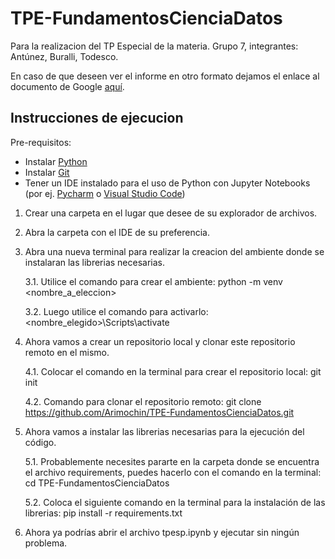 # TPE-FundamentosCienciaDatos
Para la realizacion del TP Especial de la materia. Grupo 7, integrantes: Antúnez, Buralli, Todesco.

En caso de que deseen ver el informe en otro formato dejamos el enlace al documento de Google [aquí](https://docs.google.com/document/d/1aVamo6SerRPkJcXAzxWECUq-hLxOv-9-4qwl7Utd7oY/edit?usp=sharing).



## Instrucciones de ejecucion
Pre-requisitos: 
- Instalar [Python](https://www.python.org/downloads/)
- Instalar [Git](https://git-scm.com/downloads)
- Tener un IDE instalado para el uso de Python con Jupyter Notebooks 
(por ej. [Pycharm](https://www.jetbrains.com/es-es/pycharm/) o 
[Visual Studio Code](https://code.visualstudio.com)) 

1. Crear una carpeta en el lugar que desee de su explorador de archivos.
2. Abra la carpeta con el IDE de su preferencia.
3. Abra una nueva terminal para realizar la creacion del ambiente donde se instalaran las librerias necesarias.

    3.1. Utilice el comando para crear el ambiente: python -m venv <nombre_a_eleccion>
  
    3.2. Luego utilice el comando para activarlo: <nombre_elegido>\Scripts\activate

4. Ahora vamos a crear un repositorio local y clonar este repositorio remoto en el mismo.
  
    4.1. Colocar el comando en la terminal para crear el repositorio local: git init
  
    4.2. Comando para clonar el repositorio remoto: git clone https://github.com/Arimochin/TPE-FundamentosCienciaDatos.git

5. Ahora vamos a instalar las librerias necesarias para la ejecución del código. <br>
    
    5.1. Probablemente necesites pararte en la carpeta donde se encuentra el archivo requirements,
puedes hacerlo con el comando en la terminal: cd TPE-FundamentosCienciaDatos
 
    5.2. Coloca el siguiente comando en la terminal para la instalación de las librerias: 
pip install -r requirements.txt

6. Ahora ya podrías abrir el archivo tpesp.ipynb y ejecutar sin ningún problema.
